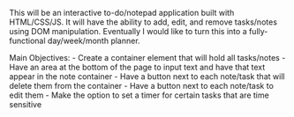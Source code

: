 This will be an interactive to-do/notepad application built with HTML/CSS/JS. It will have the ability to
add, edit, and remove tasks/notes using DOM manipulation. Eventually I would like to turn this into
a fully-functional day/week/month planner.

Main Objectives:
    - Create a container element that will hold all tasks/notes
    - Have an area at the bottom of the page to input text and have that text appear in the note container
    - Have a button next to each note/task that will delete them from the container
    - Have a button next to each note/task to edit them
    - Make the option to set a timer for certain tasks that are time sensitive 